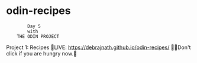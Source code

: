 # odin-recipes
            Day 5
            with
        THE ODIN PROJECT

Project 1: Recipes
🔴LIVE: https://debrajnath.github.io/odin-recipes/
🖐🏼Don't click if you are hungry now.🫣